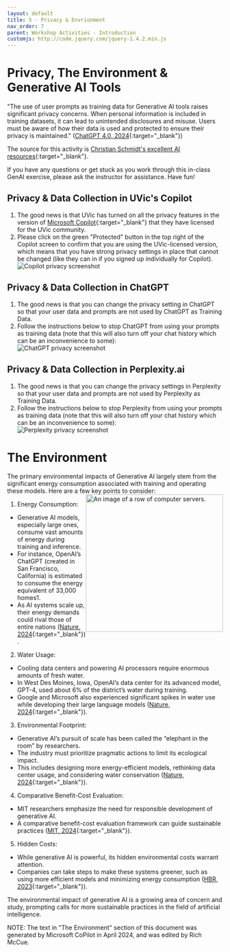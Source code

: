 ```yaml
---
layout: default
title: 5 - Privacy & Envrionment
nav_order: 7
parent: Workshop Activities - Introduction
customjs: http://code.jquery.com/jquery-1.4.2.min.js
---
```


# Privacy, The Environment & Generative AI Tools
"The use of user prompts as training data for Generative AI tools raises significant privacy concerns. When personal information is included in training datasets, it can lead to unintended disclosures and misuse. Users must be aware of how their data is used and protected to ensure their privacy is maintained." ([ChatGPT 4.0, 2024](https://chat.openai.com/share/f84eb3ac-b9be-435c-ae38-9676702a02f9){:target="_blank"})

The source for this activity is [Christian Schmidt's excellent AI resources](https://www.canva.com/design/DAF8EoHZ_kA/N4d3y1TPeF5LklU9sj6_YQ/edit){:target="_blank"}.

If you have any questions or get stuck as you work through this in-class GenAI exercise, please ask the instructor for assistance.  Have fun!

## Privacy & Data Collection in UVic's Copilot
1. The good news is that UVic has turned on all the privacy features in the version of [Microsoft Copilot](https://copilot.microsoft.com){:target="_blank"} that they have licensed for the UVic community.
2. Please click on the green "Protected" button in the top right of the Copilot screen to confirm that you are using the UVic-licensed version, which means that you have strong privacy settings in place that cannot be changed (like they can in if you signed up individually for Copilot).
<br><img src="images/5-copilot-privacy.png"  alt="Copilot privacy screenshot"><br>

## Privacy & Data Collection in ChatGPT
1. The good news is that you can change the privacy setting in ChatGPT so that your user data and prompts are not used by ChatGPT as Training Data.
2. Follow the instructions below to stop ChatGPT from using your prompts as training data (note that this will also turn off your chat history which can be an inconvenience to some):
<br><img src="images/5-chatgpt-privacy.png"  alt="ChatGPT privacy screenshot"><br>

## Privacy & Data Collection in Perplexity.ai
1. The good news is that you can change the privacy settings in Perplexity so that your user data and prompts are not used by Perplexity as Training Data.
2. Follow the instructions below to stop Perplexity from using your prompts as training data (note that this will also turn off your chat history which can be an inconvenience to some):
<br><img src="images/5-perplexity-privacy.png"  alt="Perplexity privacy screenshot"><br>

# The Environment
The primary environmental impacts of Generative AI largely stem from the significant energy consumption associated with training and operating these models. Here are a few key points to consider:
<img src="images/5-server_farm.jpg" style="float:right;width:320px;" alt="An image of a row of computer servers.">
1. Energy Consumption:
- Generative AI models, especially large ones, consume vast amounts of energy during training and inference.
- For instance, OpenAI’s ChatGPT (created in San Francisco, California) is estimated to consume the energy equivalent of 33,000 homes1.
- As AI systems scale up, their energy demands could rival those of entire nations ([Nature, 2024](https://www.nature.com/articles/d41586-024-00478-x){:target="_blank"}).
2. Water Usage:
- Cooling data centers and powering AI processors require enormous amounts of fresh water.
- In West Des Moines, Iowa, OpenAI’s data center for its advanced model, GPT-4, used about 6% of the district’s water during training.
- Google and Microsoft also experienced significant spikes in water use while developing their large language models ([Nature, 2024](https://www.nature.com/articles/d41586-024-00478-x){:target="_blank"}).
3. Environmental Footprint:
- Generative AI’s pursuit of scale has been called the “elephant in the room” by researchers.
- The industry must prioritize pragmatic actions to limit its ecological impact.
- This includes designing more energy-efficient models, rethinking data center usage, and considering water conservation ([Nature, 2024](https://www.nature.com/articles/d41586-024-00478-x){:target="_blank"}).
4. Comparative Benefit-Cost Evaluation:
- MIT researchers emphasize the need for responsible development of generative AI.
- A comparative benefit-cost evaluation framework can guide sustainable practices ([MIT, 2024]([https://www.nature.com/articles/d41586-024-00478-x](https://impactclimate.mit.edu/2024/04/10/considering-the-environmental-impacts-of-generative-ai-to-spark-responsible-development/)){:target="_blank"}).
5. Hidden Costs:
- While generative AI is powerful, its hidden environmental costs warrant attention.
- Companies can take steps to make these systems greener, such as using more efficient models and minimizing energy consumption ([HBR, 2023]([https://www.nature.com/articles/d41586-024-00478-x](https://hbr.org/2023/07/how-to-make-generative-ai-greener)){:target="_blank"}).

The environmental impact of generative AI is a growing area of concern and study, prompting calls for more sustainable practices in the field of artificial intelligence.

NOTE: The text in "The Environment" section of this document was generated by Microsoft CoPilot in April 2024, and was edited by Rich McCue.
